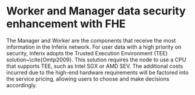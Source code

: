 # Worker and Manager data security enhancement with FHE

The Manager and Worker are the components that receive the most information in the Inferix network. For user data with a high priority on security, Inferix adopts the Trusted Execution Environment (TEE) solution~\cite{Omtp2009}. This solution requires the node to use a CPU that supports TEE, such as Intel SGX or AMD SEV. The additional costs incurred due to the high-end hardware requirements will be factored into the service pricing, allowing users to choose and make decisions accordingly.
